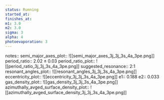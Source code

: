 ```yaml
---
status: Running
started_at:
finishes_at:
m1: 3.0
m2: 3.0
sigma: 3
alpha: 4
photoevaporation: 3
---
```


notes::
semi_major_axes_plot:: ![[semi_major_axes_3j_3j_3s_4a_3pe.png]]
period_ratio:: 2.02 ± 0.03
period_ratio_plot:: ![[period_ratio_3j_3j_3s_4a_3pe.png]]
suggested_resonance:: 2:1
resonant_angles_plot:: ![[resonant_angles_3j_3j_3s_4a_3pe.png]]
eccentricity_plot:: ![[eccentricity_3j_3j_3s_4a_3pe.png]]
e1:: 0.188
e2:: 0.033
gas_density_plot:: ![[gas_density_3j_3j_3s_4a_3pe.png]]
azimuthally_avged_surface_density_plot:: ![[azimuthally_avged_surface_density_3j_3j_3s_4a_3pe.png]]

